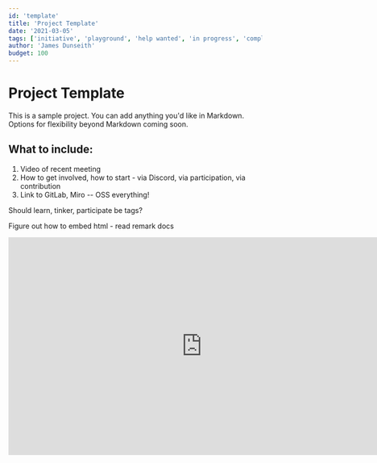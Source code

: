 ```yaml
---
id: 'template'
title: 'Project Template'
date: '2021-03-05'
tags: ['initiative', 'playground', 'help wanted', 'in progress', 'complete']
author: 'James Dunseith'
budget: 100
---      
```


# Project Template

This is a sample project. You can add anything you'd like in Markdown. Options for flexibility beyond Markdown coming soon.

## What to include:
1. Video of recent meeting
2. How to get involved, how to start - via Discord, via participation, via contribution
3. Link to GitLab, Miro -- OSS everything!

Should learn, tinker, participate be tags?

Figure out how to embed html - read remark docs
<iframe width="768" height="432" src="https://miro.com/app/live-embed/o9J_lOS6rkY=/?moveToViewport=-6909,-2365,11603,8031" frameBorder="0" scrolling="no" allowFullScreen></iframe>